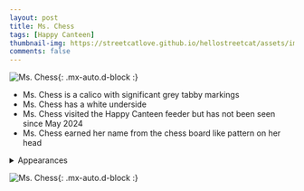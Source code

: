 ```yaml
---
layout: post
title: Ms. Chess
tags: [Happy Canteen]
thumbnail-img: https://streetcatlove.github.io/hellostreetcat/assets/img/ms_chess.png
comments: false
---
```


![Ms. Chess](https://streetcatlove.github.io/hellostreetcat/assets/img/ms_chess.png){: .mx-auto.d-block :}

* Ms. Chess is a calico with significant grey tabby markings
* Ms. Chess has a white underside
* Ms. Chess visited the Happy Canteen feeder but has not been seen since May 2024
* Ms. Chess earned her name from the chess board like pattern on her head

<details>
<summary>Appearances</summary>
<ul>
	<li><a href="https://youtu.be/nnGFIi8DnQE?t=18199">3/14/2024 1:35</a></li>
	<li><a href="https://youtu.be/kP6CnnONSNE?t=18895">3/18/2024 05:13</a></li>
</ul>
</details>

![Ms. Chess](https://streetcatlove.github.io/hellostreetcat/assets/img/ms_chess0.png){: .mx-auto.d-block :}


